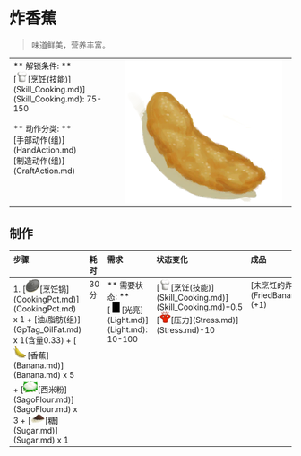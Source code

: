 # 炸香蕉  
> 味道鲜美，营养丰富。  
  
<table class="table table-bordered"><tbody><tr ><td  style="width:80%;text-align:left;vertical-align:top;" >** 解锁条件: **<br>[<div style="width:20px;display:inline-block;text-align:center"><img decoding="async" src="Sprite/Cooking.png" href="a.md" style="max-width:20px;max-height:20px;"></div>[烹饪(技能)](Skill_Cooking.md)](Skill_Cooking.md): 75-150<br><br>** 动作分类: **<br>[手部动作(组)](HandAction.md)<br>[制造动作(组)](CraftAction.md)</td><td  style="width:20%;text-align:left;vertical-align:top;" ><div style="width:300px;display:inline-block;text-align:center"><img decoding="async" src="Sprite/FriedBanana.png" href="a.md" style="max-width:300px;max-height:300px;"></div></td></tr></tbody></tbody></table>  
  
## 制作  
<table class="table table-bordered"><thead><tr ><th  style="text-align:left;vertical-align:top;" >步骤</th><th  style="text-align:left;vertical-align:top;" >耗时</th><th  style="text-align:left;vertical-align:top;" >需求</th><th  style="text-align:left;vertical-align:top;" >状态变化</th><th  style="text-align:left;vertical-align:top;" >成品</th></tr></thead><tr ><td  style="text-align:left;vertical-align:top;" >1. [<div style="width:25px;display:inline-block;text-align:center"><img decoding="async" src="Sprite/CookingPotClosed.png" href="a.md" style="max-width:25px;max-height:25px;"></div>[烹饪锅](CookingPot.md)](CookingPot.md) x 1 + [油/脂肪(组)](GpTag_OilFat.md) x 1(含量0.33) + [<div style="width:25px;display:inline-block;text-align:center"><img decoding="async" src="Sprite/Banana.png" href="a.md" style="max-width:25px;max-height:25px;"></div>[香蕉](Banana.md)](Banana.md) x 5 + [<div style="width:25px;display:inline-block;text-align:center"><img decoding="async" src="Sprite/SagoFlour.png" href="a.md" style="max-width:25px;max-height:25px;"></div>[西米粉](SagoFlour.md)](SagoFlour.md) x 3 + [<div style="width:25px;display:inline-block;text-align:center"><img decoding="async" src="Sprite/PalmSugar.png" href="a.md" style="max-width:25px;max-height:25px;"></div>[糖](Sugar.md)](Sugar.md) x 1</td><td  style="text-align:left;vertical-align:top;" >30分</td><td  style="text-align:left;vertical-align:top;" >** 需要状态: **<br>[<div style="width:20px;display:inline-block;text-align:center"><img decoding="async" src="Sprite/Darkness.png" href="a.md" style="max-width:20px;max-height:20px;"></div>[光亮](Light.md)](Light.md): 10-100</td><td  style="text-align:left;vertical-align:top;" >[<div style="width:20px;display:inline-block;text-align:center"><img decoding="async" src="Sprite/Cooking.png" href="a.md" style="max-width:20px;max-height:20px;"></div>[烹饪(技能)](Skill_Cooking.md)](Skill_Cooking.md)+0.5<br>[<div style="width:20px;display:inline-block;text-align:center"><img decoding="async" src="Sprite/Stress.png" href="a.md" style="max-width:20px;max-height:20px;"></div>[压力](Stress.md)](Stress.md)-10</td><td  style="text-align:left;vertical-align:top;" >[未烹饪的炸香蕉](FriedBananasUncooked.md)(+1)</td></tr></tbody></table>  
  


<script>document.title="炸香蕉 - 卡牌生存百科 Card Survival Wiki";</script>